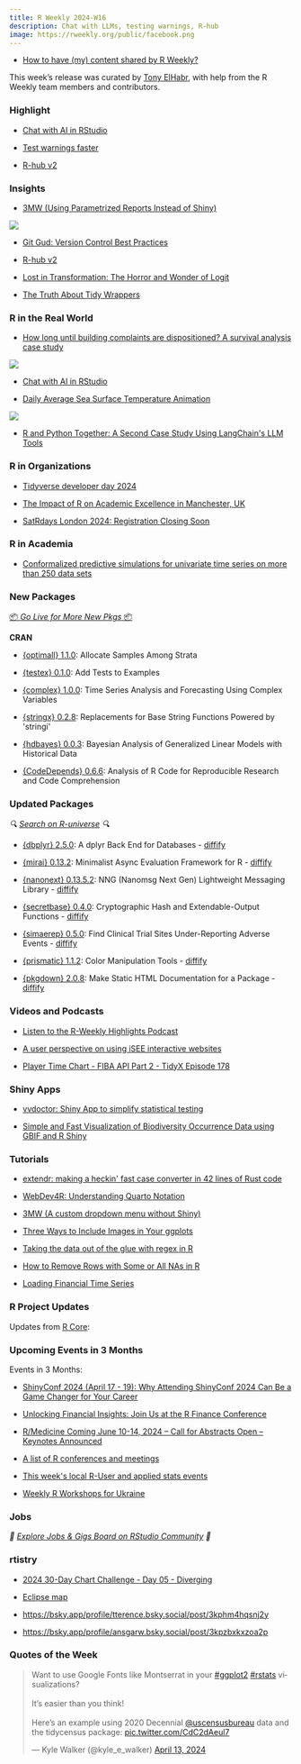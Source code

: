 ```yaml
---
title: R Weekly 2024-W16
description: Chat with LLMs, testing warnings, R-hub
image: https://rweekly.org/public/facebook.png
---
```


+ [How to have (my) content shared by R Weekly?](https://github.com/rweekly/rweekly.org#how-to-have-my-content-shared-by-r-weekly)

This week’s release was curated by [Tony ElHabr](https://tonyelhabr.rbind.io/), with help from the R Weekly team members and contributors.

### Highlight

+ [Chat with AI in RStudio](https://blogs.rstudio.com/tensorflow/posts/2024-04-04-chat-with-llms-using-chattr)

+ [Test warnings faster](https://mm218.dev/posts/2024-04-12-testing-expensive-functions/)

+ [R-hub v2](https://blog.r-hub.io/2024/04/11/rhub2/)

### Insights

+ [3MW (Using Parametrized Reports Instead of Shiny)](https://3mw.albert-rapp.de/p/parametrized-reports-instead-of-shiny)

![](https://raw.githubusercontent.com/rweekly/image/master/2024/W16/parameterized-reports.png)

+ [Git Gud: Version Control Best Practices](https://www.appsilon.com/post/git-best-practices)

+ [R-hub v2](https://blog.r-hub.io/2024/04/11/rhub2/)

+ [Lost in Transformation: The Horror and Wonder of Logit](https://www.robertkubinec.com/post/flat_earth/)

+ [The Truth About Tidy Wrappers](https://outsiderdata.netlify.app/posts/2024-04-10-the-truth-about-tidy-wrappers/benchmark_wrappers.html)

### R in the Real World

+ [How long until building complaints are dispositioned? A survival analysis case study](https://www.tidymodels.org/learn/statistics/survival-case-study/)

![](https://raw.githubusercontent.com/rweekly/image/master/2024/W16/building-complaints-nync.png)

+ [Chat with AI in RStudio](https://blogs.rstudio.com/tensorflow/posts/2024-04-04-chat-with-llms-using-chattr)

+ [Daily Average Sea Surface Temperature Animation](https://kieranhealy.org/blog/archives/2024/04/12/daily-average-sea-surface-temperature-animation/)

![](https://raw.githubusercontent.com/rweekly/image/master/2024/W16/daily-global-sea-surface-temp.png)

+ [R and Python Together: A Second Case Study Using LangChain's LLM Tools](https://www.markhw.com/blog/r-py-langchain)

### R in Organizations

+ [Tidyverse developer day 2024](https://www.tidyverse.org/blog/2024/04/tdd-2024/)

+ [The Impact of R on Academic Excellence in Manchester, UK](https://www.r-consortium.org/blog/2024/04/10/the-impact-of-r-on-academic-excellence-in-manchester-uk)

+ [SatRdays London 2024: Registration Closing Soon](https://www.jumpingrivers.com/blog/satrdays-london-2024-registration-closing/)

### R in Academia

+ [Conformalized predictive simulations for univariate time series on more than 250 data sets](https://thierrymoudiki.github.io/blog/2024/04/07/r/conformal-time-series)


### New Packages

<p class="added-hostname"><a href="https://rweekly.org/live" target="_blank" class="externalLink">📦 <i>Go Live for More New Pkgs</i> 📦</a></p>


**CRAN**

+ [{optimall} 1.1.0](https://cran.r-project.org/package=optimall): Allocate Samples Among Strata

+ [{testex} 0.1.0](https://cran.r-project.org/package=testex): Add Tests to Examples

+ [{complex} 1.0.0](https://cran.r-project.org/package=complex): Time Series Analysis and Forecasting Using Complex Variables

+ [{stringx} 0.2.8](https://cran.r-project.org/package=stringx): Replacements for Base String Functions Powered by 'stringi'

+ [{hdbayes} 0.0.3](https://cran.r-project.org/package=hdbayes): Bayesian Analysis of Generalized Linear Models with Historical Data

+ [{CodeDepends} 0.6.6](https://cran.r-project.org/package=CodeDepends): Analysis of R Code for Reproducible Research and Code Comprehension

### Updated Packages

<i>🔍 [Search on R-universe](https://r-universe.dev/search/) 🔍</i>

+ [{dbplyr} 2.5.0](https://www.tidyverse.org/blog/2024/04/dbplyr-2-5-0/): A dplyr Back End for Databases - [diffify](https://diffify.com/R/dbplyr/2.4.0/2.5.0)

+ [{mirai} 0.13.2](https://cran.r-project.org/package=mirai): Minimalist Async Evaluation Framework for R - [diffify](https://diffify.com/R/mirai)

+ [{nanonext} 0.13.5.2](https://cran.r-project.org/package=nanonext): NNG (Nanomsg Next Gen) Lightweight Messaging Library - [diffify](https://diffify.com/R/nanonext)

+ [{secretbase} 0.4.0](https://cran.r-project.org/package=secretbase): Cryptographic Hash and Extendable-Output Functions - [diffify](https://diffify.com/R/secretbase)

+ [{simaerep} 0.5.0](https://www.datisticsblog.com/2024/04/simaerep-v0.5.0/): Find Clinical Trial Sites Under-Reporting Adverse Events - [diffify](https://diffify.com/R/simaerep/0.4.3/0.5.0)

+ [{prismatic} 1.1.2](https://cran.r-project.org/package=prismatic): Color Manipulation Tools - [diffify](https://diffify.com/R/prismatic)

+ [{pkgdown} 2.0.8](https://cran.r-project.org/package=pkgdown): Make Static HTML Documentation for a Package - [diffify](https://diffify.com/R/pkgdown)

### Videos and Podcasts

+ [Listen to the R-Weekly Highlights Podcast](https://serve.podhome.fm/r-weekly-highlights)

+ [A user perspective on using iSEE interactive websites](https://www.youtube.com/watch?v=i5I_mFOsGks)

+ [Player Time Chart - FIBA API Part 2 - TidyX Episode 178](https://www.youtube.com/watch?v=_qHnmxrh36E)

### Shiny Apps

+ [vvdoctor: Shiny App to simplify statistical testing](https://vusaverse.github.io/posts/vvdoctor_alpha_release.html)

+ [Simple and Fast Visualization of Biodiversity Occurrence Data using GBIF and R Shiny](https://geekcologist.wordpress.com/2024/04/09/simple-and-fast-visualization-of-biodiversity-occurrence-data-using-gbif-and-r-shiny/)

### Tutorials

+ [extendr: making a heckin' fast case converter in 42 lines of Rust code](https://extendr.github.io/user-guide/heckin-case-converter.html)

+ [WebDev4R: Understanding Quarto Notation](https://albert-rapp.de/posts/web_dev/08_quarto_notation/08_quarto_notation.html)

+ [3MW (A custom dropdown menu without Shiny)](https://3mw.albert-rapp.de/p/custom-dropdown)

+ [Three Ways to Include Images in Your ggplots](https://albert-rapp.de/posts/ggplot2-tips/27_images/27_images.html)

+ [Taking the data out of the glue with regex in R](https://www.spsanderson.com/steveondata/posts/2024-04-12/index.html)

+ [How to Remove Rows with Some or All NAs in R](https://www.spsanderson.com/steveondata/posts/2024-04-09/index.html)

+ [Loading Financial Time Series](https://datawookie.dev/blog/2024/04/loading-financial-time-series/)


<!--<div class="post-more-begin></div><div class="post-more-end"></div>-->

### R Project Updates

Updates from [R Core](http://developer.r-project.org/blosxom.cgi/R-devel/NEWS):


### Upcoming Events in 3 Months

Events in 3 Months:

+ [ShinyConf 2024 (April 17 - 19): Why Attending ShinyConf 2024 Can Be a Game Changer for Your Career](https://www.appsilon.com/post/shinyconf2024-career-game-changer)

+ [Unlocking Financial Insights: Join Us at the R Finance Conference](https://www.r-consortium.org/blog/2024/04/04/unlocking-financial-insights-join-us-at-the-r-finance-conference)

+ [R/Medicine Coming June 10-14, 2024 – Call for Abstracts Open – Keynotes Announced](https://www.r-consortium.org/events/2024/04/05/r-medicine-coming-june-10-14-2024)

+ [A list of R conferences and meetings](https://jumpingrivers.github.io/meetingsR/events.html)

+ [This week's local R-User and applied stats events](https://community.rstudio.com/c/irl)

+ [Weekly R Workshops for Ukraine](https://sites.google.com/view/dariia-mykhailyshyna/main/r-workshops-for-ukraine)


### Jobs

<i>💼 [Explore Jobs & Gigs Board on RStudio Community](https://community.rstudio.com/c/jobs/) 💼</i>

### rtistry

+ [2024 30-Day Chart Challenge - Day 05 - Diverging](https://observablehq.com/@hrbrmstr/2024-30-day-chart-challenge-day-4-diverging)

+ [Eclipse map](https://r.iresmi.net/posts/2024/eclipse/index.html)

+ <https://bsky.app/profile/tterence.bsky.social/post/3kphm4hqsnj2y>

+ <https://bsky.app/profile/ansgarw.bsky.social/post/3kpzbxkxzoa2p>

### Quotes of the Week

<blockquote class="twitter-tweet"><p lang="en" dir="ltr">Want to use Google Fonts like Montserrat in your <a href="https://twitter.com/hashtag/ggplot2?src=hash&amp;ref_src=twsrc%5Etfw">#ggplot2</a> <a href="https://twitter.com/hashtag/rstats?src=hash&amp;ref_src=twsrc%5Etfw">#rstats</a> visualizations?<br><br>It’s easier than you think!<br><br>Here’s an example using 2020 Decennial <a href="https://twitter.com/uscensusbureau?ref_src=twsrc%5Etfw">@uscensusbureau</a> data and the tidycensus package: <a href="https://t.co/CdC2dAeul7">pic.twitter.com/CdC2dAeul7</a></p>&mdash; Kyle Walker (@kyle_e_walker) <a href="https://twitter.com/kyle_e_walker/status/1779154405729743060?ref_src=twsrc%5Etfw">April 13, 2024</a></blockquote> <script async src="https://platform.twitter.com/widgets.js" charset="utf-8"></script> 

